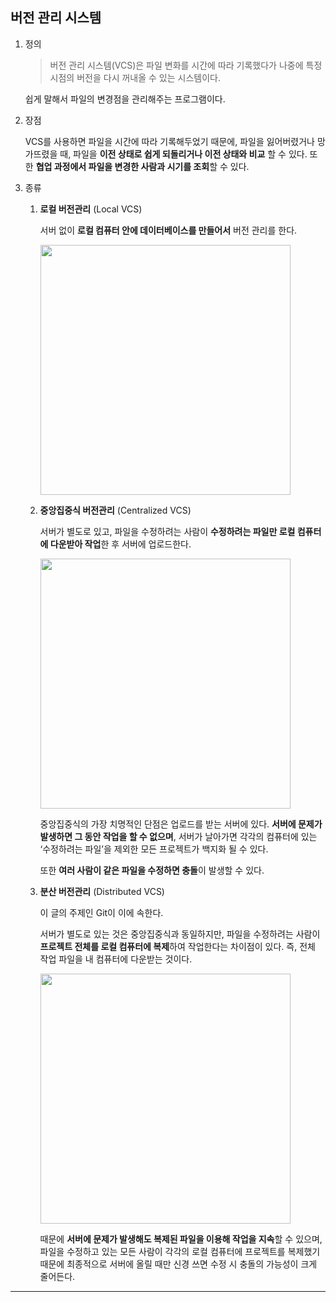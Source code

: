 ## 버전 관리 시스템

1. 정의

   > 버전 관리 시스템(VCS)은 파일 변화를 시간에 따라 기록했다가 나중에 특정 시점의 버전을 다시 꺼내올 수 있는 시스템이다.

   쉽게 말해서 파일의 변경점을 관리해주는 프로그램이다.

2. 장점

   VCS를 사용하면 파일을 시간에 따라 기록해두었기 때문에, 파일을 잃어버렸거나 망가뜨렸을 때, 파일을 **이전 상태로 쉽게 되돌리거나 이전 상태와 비교** 할 수 있다. 또한 **협업 과정에서 파일을 변경한 사람과 시기를 조회**할 수 있다.

3. 종류

   1. **로컬 버전관리** (Local VCS)

      서버 없이 **로컬 컴퓨터 안에 데이터베이스를 만들어서** 버전 관리를 한다.

      <img src="https://github.com/user-attachments/assets/a1a9dcb5-bb3b-483a-b92e-cf2cd3ea187d" width="400"/>

   2. **중앙집중식 버전관리** (Centralized VCS)

      서버가 별도로 있고, 파일을 수정하려는 사람이 **수정하려는 파일만 로컬 컴퓨터에 다운받아 작업**한 후 서버에 업로드한다.

      <img src="https://github.com/user-attachments/assets/6bc422a5-4950-4bd2-aa5b-0be3a616b4a7" width="400"/>

      중앙집중식의 가장 치명적인 단점은 업로드를 받는 서버에 있다. **서버에 문제가 발생하면 그 동안 작업을 할 수 없으며**, 서버가 날아가면 각각의 컴퓨터에 있는 ‘수정하려는 파일’을 제외한 모든 프로젝트가 백지화 될 수 있다.

      또한 **여러 사람이 같은 파일을 수정하면 충돌**이 발생할 수 있다.

   3. **분산 버전관리** (Distributed VCS)

      이 글의 주제인 Git이 이에 속한다.

      서버가 별도로 있는 것은 중앙집중식과 동일하지만, 파일을 수정하려는 사람이 **프로젝트 전체를 로컬 컴퓨터에 복제**하여 작업한다는 차이점이 있다. 즉, 전체 작업 파일을 내 컴퓨터에 다운받는 것이다.

      <img src="https://github.com/user-attachments/assets/b62928d9-166b-478d-8f8b-76c40744284d" width="400"/>

      때문에 **서버에 문제가 발생해도 복제된 파일을 이용해 작업을 지속**할 수 있으며, 파일을 수정하고 있는 모든 사람이 각각의 로컬 컴퓨터에 프로젝트를 복제했기 때문에 최종적으로 서버에 올릴 때만 신경 쓰면 수정 시 충돌의 가능성이 크게 줄어든다.

---
